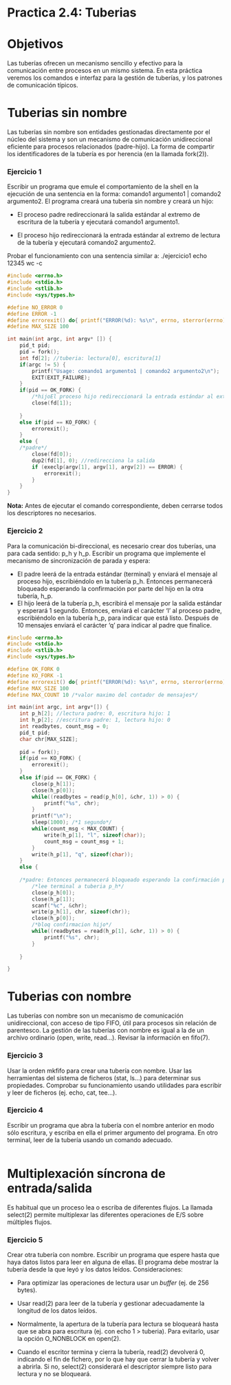 
# Practica 2.4: Tuberias

# Objetivos
Las tuberías ofrecen un mecanismo sencillo y efectivo para la comunicación entre procesos en un mismo sistema. En esta práctica veremos los comandos e interfaz para la gestión de tuberías, y los patrones de comunicación típicos.

# Tuberias sin nombre
Las tuberías sin nombre son entidades gestionadas directamente por el núcleo del sistema y son un mecanismo de comunicación unidireccional eficiente para procesos relacionados (padre-hijo). La forma de compartir los identificadores de la tubería es por herencia (en la llamada fork(2)).

### Ejercicio 1

Escribir un programa que emule el comportamiento de la shell en la ejecución de una sentencia en la forma: comando1 argumento1 | comando2 argumento2. El programa creará una tubería sin nombre y creará un hijo:

- El proceso padre redireccionará la salida estándar al extremo de escritura de la tubería y ejecutará comando1 argumento1.

- El proceso hijo redireccionará la entrada estándar al extremo de lectura de la tubería y ejecutará comando2 argumento2.

Probar el funcionamiento con una sentencia similar a: ./ejercicio1 echo 12345 wc -c
```c
#include <errno.h>
#include <stdio.h>
#include <stlib.h>
#include <sys/types.h>

#define NO_ERROR 0
#define ERROR -1
#define errorexit() do{ printf("ERROR(%d): %s\n", errno, sterror(errno));EXIT(EXIT_FAILURE);}; while(0)
#define MAX_SIZE 100

int main(int argc, int argv* []) {
	pid_t pid;
	pid = fork();
	int fd[2]; //tuberia: lectura[0], escritura[1]
	if(argc != 5) {
		printf("Usage: comando1 argumento1 | comando2 argumento2\n");
		EXIT(EXIT_FAILURE);
	}
	if(pid == OK_FORK) {
		/*hijoEl proceso hijo redireccionará la entrada estándar al extremo de lectura de la tubería y ejecutará comando2 argumento2.*/
		close(fd[1]);
		
	}
	else if(pid == KO_FORK) {
		errorexit();
	}
	else {
	/*padre*/
		close(fd[0]);
		dup2(fd[1], 0); //redirecciona la salida
		if (execlp(argv[1], argv[1], argv[2]) == ERROR) {
			errorexit();
		}
	}
}
```
**Nota:** Antes de ejecutar el comando correspondiente, deben cerrarse todos los descriptores no necesarios.

### Ejercicio 2 

Para la comunicación bi-direccional, es necesario crear dos tuberías, una para cada sentido: p_h y h_p. Escribir un programa que implemente el mecanismo de sincronización de parada y espera:

-   El padre leerá de la entrada estándar (terminal) y enviará el mensaje al proceso hijo, escribiéndolo en la tubería p_h. Entonces permanecerá bloqueado esperando la confirmación por parte del hijo en la otra tubería, h_p.
- El hijo leerá de la tubería p_h, escribirá el mensaje por la salida estándar y esperará 1 segundo. Entonces, enviará el carácter ‘l’ al proceso padre, escribiéndolo en la tubería h_p, para indicar que está listo. Después de 10 mensajes enviará el carácter ‘q’ para indicar al padre que finalice.

```c
#include <errno.h>
#include <stdio.h>
#include <stlib.h>
#include <sys/types.h>

#define OK_FORK 0
#define KO_FORK -1
#define errorexit() do{ printf("ERROR(%d): %s\n", errno, sterror(errno));}; while(0)
#define MAX_SIZE 100
#define MAX_COUNT 10 /*valor maximo del contador de mensajes*/

int main(int argc, int argv*[]) {
	int p_h[2]; //lectura padre: 0, escritura hijo: 1
	int h_p[2]; //escritura padre: 1, lectura hijo: 0
	int readbytes, count_msg = 0;
	pid_t pid;
	char chr[MAX_SIZE];
	
	pid = fork();
	if(pid == KO_FORK) {
		errorexit();
	}
	else if(pid == OK_FORK) {
		close(p_h[1]);
		close(h_p[0]);
		while((readbytes = read(p_h[0], &chr, 1)) > 0) {
			printf("%s", chr);
		}
		printf("\n");
		sleep(1000); /*1 segundo*/
		while(count_msg < MAX_COUNT) {
			write(h_p[1], "l", sizeof(char));
			count_msg = count_msg + 1;
		}
		write(h_p[1], "q", sizeof(char));
	}
	else {
	
	/*padre: Entonces permanecerá bloqueado esperando la confirmación por parte del hijo en la otra tubería, h_p.*/
		/*lee terminal a tuberia p_h*/
		close(p_h[0]);
		close(h_p[1]);
		scanf("%c", &chr);
		write(p_h[1], chr, sizeof(chr));
		close(h_p[0]);
		/*bloq confirmacion hijo*/
		while((readbytes = read(h_p[1], &chr, 1)) > 0) {
			printf("%s", chr);
		}
		
	}

}
```
# Tuberias con nombre
Las tuberías con nombre son un mecanismo de comunicación unidireccional, con acceso de tipo FIFO, útil para procesos sin relación de parentesco. La gestión de las tuberías con nombre es igual a la de un archivo ordinario (open, write, read…). Revisar la información en fifo(7).

### Ejercicio 3
Usar la orden mkfifo para crear una tubería con nombre. Usar las herramientas del sistema de ficheros (stat, ls…) para determinar sus propiedades. Comprobar su funcionamiento usando utilidades para escribir y leer de ficheros (ej. echo, cat, tee...).
### Ejercicio 4

Escribir un programa que abra la tubería con el nombre anterior en modo sólo escritura, y escriba en ella el primer argumento del programa. En otro terminal, leer de la tubería usando un comando adecuado.
```c
```
# Multiplexación síncrona de entrada/salida

Es habitual que un proceso lea o escriba de diferentes flujos. La llamada select(2) permite multiplexar las diferentes operaciones de E/S sobre múltiples flujos.
### Ejercicio 5
Crear otra tubería con nombre. Escribir un programa que espere hasta que haya datos listos para leer en alguna de ellas. El programa debe mostrar la tubería desde la que leyó y los datos leídos. Consideraciones:

- Para optimizar las operaciones de lectura usar un  _buffer_  (ej. de 256 bytes).

- Usar read(2) para leer de la tubería y gestionar adecuadamente la longitud de los datos leídos.

- Normalmente, la apertura de la tubería para lectura se bloqueará hasta que se abra para escritura (ej. con echo 1 > tuberia). Para evitarlo, usar la opción O_NONBLOCK en open(2).

- Cuando el escritor termina y cierra la tubería, read(2) devolverá 0, indicando el fin de fichero, por lo que hay que cerrar la tubería y volver a abrirla. Si no, select(2) considerará el descriptor siempre listo para lectura y no se bloqueará.
```c

```
<!--stackedit_data:
eyJoaXN0b3J5IjpbMTM5ODY1MTMyMiwtNTI0NjIwNTQ3LC0zOD
Q2NTg4MTAsLTMwNTI0MzQxMCw0MTI2MjM0ODldfQ==
-->